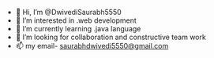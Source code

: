 - 👋 Hi, I’m @DwivediSaurabh5550
- 👀 I’m interested in .web development
- 🌱 I’m currently learning .java language
- 💞️ I’m looking for collaboration and constructive team work
- 📫 my email- saurabhdwivedi5550@gmail.com

<!---
DwivediSaurabh5550/DwivediSaurabh5550 is a ✨ special ✨ repository because its `README.md` (this file) appears on your GitHub profile.
You can click the Preview link to take a look at your changes.
--->
